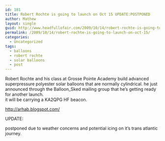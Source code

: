 ```yaml
---
id: 181
title: Robert Rochte is going to launch on Oct 15 UPDATE:POSTPONED
author: Mathew
layout: single
guid: http://www.headfullofair.com/2009/10/14/robert-rochte-is-going-to-launch-on-oct-15/
permalink: /2009/10/14/robert-rochte-is-going-to-launch-on-oct-15/
categories:
  - Uncategorized
tags:
  - balloons
  - robert rochte
  - solar balloons
  - post
---
```

Robert Rochte and his class at Grosse Pointe Academy build advanced superpressure polyester solar balloons that are normally cylindrical. he just announced through the Balloon_Sked mailing group that he&#8217;s getting ready for another launch.  
it will be carrying a KA2QPG HF beacon.

http://arhab.blogspot.com/

UPDATE:

postponed due to weather concerns and potential icing on it&#8217;s trans atlantic journey.